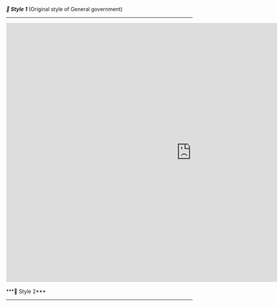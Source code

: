 ***📌 Style 1*** (Original style of General government)

---

<iframe src="https://data.oecd.org/chart/6OcR" width="1000" height="700" style="border: 0" mozallowfullscreen="true" webkitallowfullscreen="true" allowfullscreen="true"><a href="https://data.oecd.org/chart/6OcR" target="_blank">OECD Chart: General government debt, Total, % of GDP, Annual, 2020</a></iframe><br/>  
<br/>
***📌 Style 2***

---

<div class="flourish-embed flourish-chart" data-src="visualisation/11147814"><script src="https://public.flourish.studio/resources/embed.js"></script></div>
